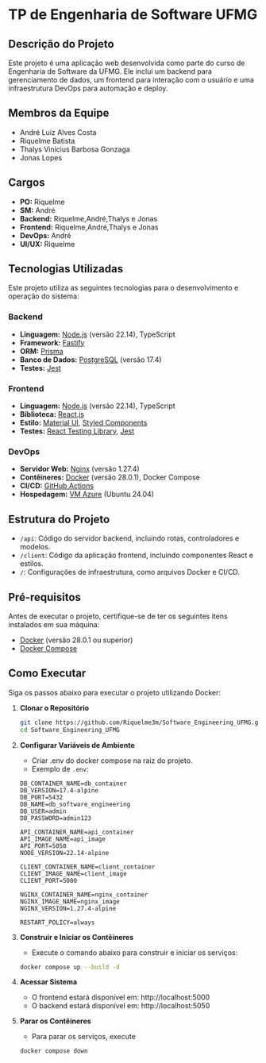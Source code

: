 # TP de Engenharia de Software UFMG

## Descrição do Projeto

Este projeto é uma aplicação web desenvolvida como parte do curso de Engenharia de Software da UFMG. Ele inclui um backend para gerenciamento de dados, um frontend para interação com o usuário e uma infraestrutura DevOps para automação e deploy.

## Membros da Equipe

- André Luiz Alves Costa
- Riquelme Batista
- Thalys Vinícius Barbosa Gonzaga
- Jonas Lopes

## Cargos

- **PO:** Riquelme
- **SM:** André
- **Backend:** Riquelme,André,Thalys e Jonas
- **Frontend:** Riquelme,André,Thalys e Jonas
- **DevOps:** André
- **UI/UX:** Riquelme

## Tecnologias Utilizadas

Este projeto utiliza as seguintes tecnologias para o desenvolvimento e operação do sistema:

### Backend

- **Linguagem:** [Node.js](https://nodejs.org/) (versão 22.14), TypeScript
- **Framework:** [Fastify](https://www.fastify.io/)
- **ORM:** [Prisma](https://www.prisma.io/)
- **Banco de Dados:** [PostgreSQL](https://www.postgresql.org/) (versão 17.4)
- **Testes:** [Jest](https://jestjs.io/)

### Frontend

- **Linguagem:** [Node.js](https://nodejs.org/) (versão 22.14), TypeScript
- **Biblioteca:** [React.js](https://reactjs.org/)
- **Estilo:** [Material UI](https://mui.com/), [Styled Components](https://styled-components.com/)
- **Testes:** [React Testing Library](https://testing-library.com/), [Jest](https://jestjs.io/)

### DevOps

- **Servidor Web:** [Nginx](https://www.nginx.com/) (versão 1.27.4)
- **Contêineres:** [Docker](https://www.docker.com/) (versão 28.0.1), Docker Compose
- **CI/CD:** [GitHub Actions](https://github.com/features/actions)
- **Hospedagem:** [VM Azure](https://azure.microsoft.com/) (Ubuntu 24.04)

## Estrutura do Projeto

- `/api`: Código do servidor backend, incluindo rotas, controladores e modelos.
- `/client`: Código da aplicação frontend, incluindo componentes React e estilos.
- `/`: Configurações de infraestrutura, como arquivos Docker e CI/CD.

## Pré-requisitos

Antes de executar o projeto, certifique-se de ter os seguintes itens instalados em sua máquina:

- [Docker](https://www.docker.com/) (versão 28.0.1 ou superior)
- [Docker Compose](https://docs.docker.com/compose/)

## Como Executar

Siga os passos abaixo para executar o projeto utilizando Docker:

1. **Clonar o Repositório**

   ```bash
   git clone https://github.com/Riquelme3m/Software_Engineering_UFMG.git
   cd Software_Engineering_UFMG
   ```

2. **Configurar Variáveis de Ambiente**

   - Criar .env do docker compose na raiz do projeto.
   - Exemplo de `.env`:

   ```env
   DB_CONTAINER_NAME=db_container
   DB_VERSION=17.4-alpine
   DB_PORT=5432
   DB_NAME=db_software_engineering
   DB_USER=admin
   DB_PASSWORD=admin123

   API_CONTAINER_NAME=api_container
   API_IMAGE_NAME=api_image
   API_PORT=5050
   NODE_VERSION=22.14-alpine

   CLIENT_CONTAINER_NAME=client_container
   CLIENT_IMAGE_NAME=client_image
   CLIENT_PORT=5000

   NGINX_CONTAINER_NAME=nginx_container
   NGINX_IMAGE_NAME=nginx_image
   NGINX_VERSION=1.27.4-alpine

   RESTART_POLICY=always
   ```

3. **Construir e Iniciar os Contêineres**

   - Execute o comando abaixo para construir e iniciar os serviços:

   ```bash
   docker compose up --build -d
   ```

4. **Acessar Sistema**

   - O frontend estará disponível em: http://localhost:5000
   - O backend estará disponível em: http://localhost:5050

5. **Parar os Contêineres**

   - Para parar os serviços, execute

   ```bash
   docker compose down
   ```
